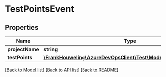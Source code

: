 # TestPointsEvent

## Properties
Name | Type | Description | Notes
------------ | ------------- | ------------- | -------------
**projectName** | **string** |  | [optional] 
**testPoints** | [**\FrankHouweling\AzureDevOpsClient\Test\Model\TestPointReference[]**](TestPointReference.md) |  | [optional] 

[[Back to Model list]](../README.md#documentation-for-models) [[Back to API list]](../README.md#documentation-for-api-endpoints) [[Back to README]](../README.md)


